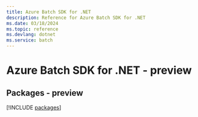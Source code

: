 ```yaml
---
title: Azure Batch SDK for .NET
description: Reference for Azure Batch SDK for .NET
ms.date: 03/18/2024
ms.topic: reference
ms.devlang: dotnet
ms.service: batch
---
```

# Azure Batch SDK for .NET - preview
## Packages - preview
[!INCLUDE [packages](batch-index.md)]